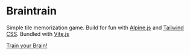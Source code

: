 # Braintrain

Simple tile memorization game.
Build for fun with [Alpine.js](https://alpinejs.dev/) and [Tailwind CSS](https://tailwindcss.com/). Bundled with [Vite.js](https://vitejs.dev/)

[Train your Brain!](https://elf02.github.io/braintrain/)
